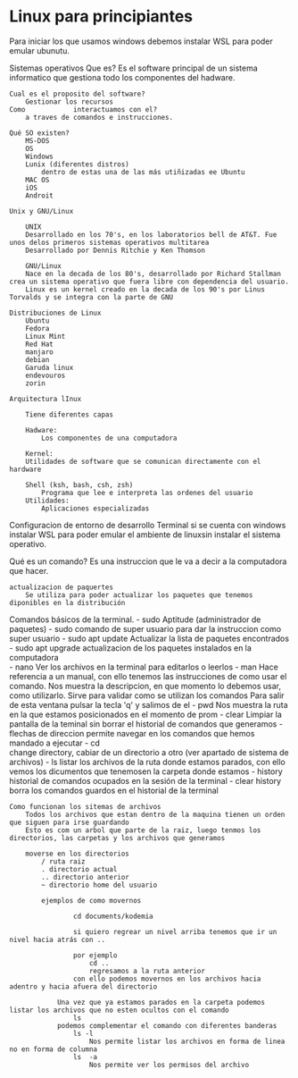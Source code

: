 # Linux para principiantes

Para iniciar los que usamos windows debemos instalar WSL para poder emular ubunutu.

Sistemas operativos
    Que es?
        Es el software principal de un sistema informatico que gestiona todo los componentes del hadware.

    Cual es el proposito del software?
        Gestionar los recursos
    Como            interactuamos con el? 
        a traves de comandos e instrucciones.
    
    Qué SO existen?
        MS-DOS
        OS
        Windows
        Lunix (diferentes distros)
            dentro de estas una de las más utiñizadas ee Ubuntu
        MAC OS
        iOS
        Androit
    
    Unix y GNU/Linux

        UNIX
        Desarrollado en los 70's, en los laboratorios bell de AT&T. Fue unos delos primeros sistemas operativos multitarea
        Desarrollado por Dennis Ritchie y Ken Thomson

        GNU/Linux
        Nace en la decada de los 80's, desarrollado por Richard Stallman crea un sistema operativo que fuera libre con dependencia del usuario.
        Linux es un kernel creado en la decada de los 90's por Linus Torvalds y se integra con la parte de GNU

    Distribuciones de Linux
        Ubuntu
        Fedora
        Linux Mint
        Red Hat
        manjaro
        debian
        Garuda linux
        endevouros
        zorin
    
    Arquitectura lInux

        Tiene diferentes capas

        Hadware:
            Los componentes de una computadora
        
        Kernel:
        Utilidades de software que se comunican directamente con el hardware

        Shell (ksh, bash, csh, zsh)
            Programa que lee e interpreta las ordenes del usuario
        Utilidades:
            Aplicaciones especializadas

Configuracion de entorno de desarrollo
    Terminal
        si se cuenta con windows instalar WSL para poder emular el ambiente de linuxsin instalar el sistema operativo.
        
Qué es un comando?
    Es una instruccion que le va a decir a la computadora que hacer.

    actualizacion de paquertes
        Se utiliza para poder actualizar los paquetes que tenemos diponibles en la distribución

Comandos básicos de la terminal.
    - sudo Aptitude 
        (administrador de paquetes)
    - sudo 
        comando de super usuario para dar la instruccion como super usuario
    - sudo apt update
        Actualizar la lista de paquetes encontrados
    - sudo apt upgrade
        actualizacion de los paquetes instalados en la computadora    
    - nano
        Ver los archivos en la terminal para editarlos o leerlos
    - man
        Hace referencia a un manual, con ello tenemos las instrucciones de como usar el comando.
        Nos muestra la descripcion, en que momento lo debemos usar, como utilizarlo.
        Sirve para validar como se utilizan los comandos
        Para salir de esta ventana pulsar la tecla 'q' y salimos de el
    - pwd
        Nos muestra la ruta en la que estamos posicionados en el momento de prom
    - clear
        Limpiar la pantalla de la teminal sin borrar el historial de comandos que generamos
    - flechas de direccion
        permite navegar en los comandos que hemos mandado a ejecutar
    - cd    
        change directory, cabiar de un directorio a otro (ver apartado de sistema de archivos)
    - ls
        listar los archivos de la ruta donde estamos parados, con ello vemos los dicumentos que tenemosen la carpeta donde estamos
    - history
        historial de comandos ocupados en la sesión de la terminal
    - clear history
        borra los comandos guardos en el historial de la terminal

    
    Como funcionan los sitemas de archivos
        Todos los archivos que estan dentro de la maquina tienen un orden que siguen para irse guardando
        Esto es com un arbol que parte de la raiz, luego tenmos los directorios, las carpetas y los archivos que generamos 

        moverse en los directorios
            / ruta raiz
            . directorio actual
            .. directorio anterior
            ~ directorio home del usuario
            
            ejemplos de como movernos

                    cd documents/kodemia

                    si quiero regrear un nivel arriba tenemos que ir un nivel hacia atrás con ..

                    por ejemplo 
                        cd ..
                        regresamos a la ruta anterior
                    con ello podemos movernos en los archivos hacia adentro y hacia afuera del directorio

                Una vez que ya estamos parados en la carpeta podemos listar los archivos que no esten ocultos con el comando 
                    ls
                podemos complementar el comando con diferentes banderas
                    ls -l 
                        Nos permite listar los archivos en forma de linea no en forma de columna
                    ls  -a
                        Nos permite ver los permisos del archivo




